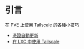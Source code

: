 # 引言
在 PVE 上使用 Tailscale 的各種小技巧

* [憑證自動更新](./auto-renew-tailscale-certificate-on-pve.md)
* [在 LXC 中使用 Tailscale](./tailscale-on-lxc.md)